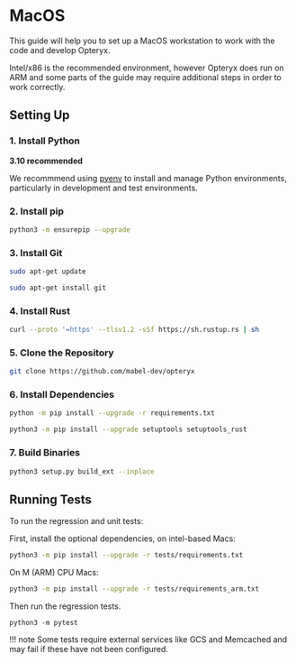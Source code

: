 # MacOS

This guide will help you to set up a MacOS workstation to work with the code and develop Opteryx.

Intel/x86 is the recommended environment, however Opteryx does run on ARM and some parts of the guide may require additional steps in order to work correctly.

## Setting Up

### 1. Install Python 

**3.10 recommended**

We recommmend using [pyenv](https://github.com/pyenv/pyenv) to install and manage Python environments, particularly in development and test environments.

### 2. Install pip   

~~~bash
python3 -m ensurepip --upgrade
~~~

### 3. Install Git   

~~~bash
sudo apt-get update
~~~

~~~bash
sudo apt-get install git
~~~

### 4. Install Rust

~~~bash
curl --proto '=https' --tlsv1.2 -sSf https://sh.rustup.rs | sh
~~~

### 5. Clone the Repository    

~~~bash
git clone https://github.com/mabel-dev/opteryx
~~~

### 6. Install Dependencies   

~~~bash
python -m pip install --upgrade -r requirements.txt
~~~

~~~bash
python3 -m pip install --upgrade setuptools setuptools_rust
~~~

### 7. Build Binaries   

~~~bash
python3 setup.py build_ext --inplace
~~~

## Running Tests

To run the regression and unit tests:

First, install the optional dependencies, on intel-based Macs:

~~~bash
python3 -m pip install --upgrade -r tests/requirements.txt
~~~

On M (ARM) CPU Macs:

~~~bash
python3 -m pip install --upgrade -r tests/requirements_arm.txt
~~~


Then run the regression tests.

~~~
python3 -m pytest
~~~

!!! note
    Some tests require external services like GCS and Memcached and may fail if these have not been configured.